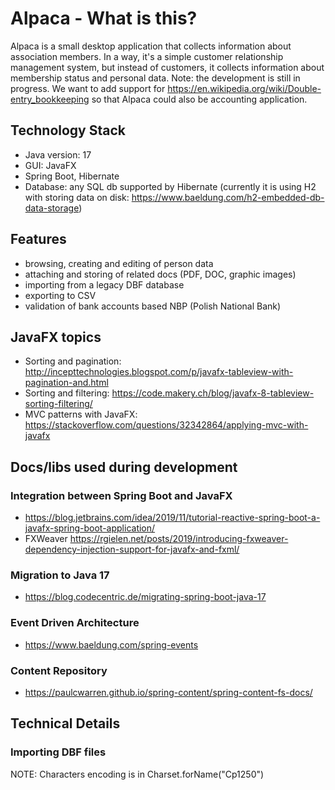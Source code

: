 # Alpaca - What is this?

Alpaca is a small desktop application that collects information about association members. In a way, it's a simple customer relationship management system, but instead of customers, it collects information about membership status and personal data. 
Note: the development is still in progress. We want to add support for https://en.wikipedia.org/wiki/Double-entry_bookkeeping so that Alpaca could also be accounting application.

## Technology Stack 
* Java version: 17
* GUI: JavaFX
* Spring Boot, Hibernate
* Database: any SQL db supported by Hibernate (currently it is using H2 with storing data on disk: https://www.baeldung.com/h2-embedded-db-data-storage)

## Features
* browsing, creating and editing of person data
* attaching and storing of related docs (PDF, DOC, graphic images)
* importing from a legacy DBF database
* exporting to CSV
* validation of bank accounts based NBP (Polish National Bank)

## JavaFX topics
* Sorting and pagination: http://incepttechnologies.blogspot.com/p/javafx-tableview-with-pagination-and.html
* Sorting and filtering: https://code.makery.ch/blog/javafx-8-tableview-sorting-filtering/
* MVC patterns with JavaFX: https://stackoverflow.com/questions/32342864/applying-mvc-with-javafx

## Docs/libs used during development
 
### Integration between Spring Boot and JavaFX
* https://blog.jetbrains.com/idea/2019/11/tutorial-reactive-spring-boot-a-javafx-spring-boot-application/
* FXWeaver https://rgielen.net/posts/2019/introducing-fxweaver-dependency-injection-support-for-javafx-and-fxml/ 
### Migration to Java 17
* https://blog.codecentric.de/migrating-spring-boot-java-17
### Event Driven Architecture
* https://www.baeldung.com/spring-events
### Content Repository
* https://paulcwarren.github.io/spring-content/spring-content-fs-docs/

## Technical Details

### Importing DBF files
NOTE: Characters encoding is in Charset.forName("Cp1250")

